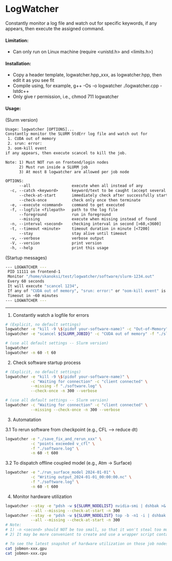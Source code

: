 # LogWatcher
Constantly monitor a log file and watch out for specific keywords, if any appears, then execute the assigned command.

#### Limitation:
- Can only run on Linux machine (require <unistd.h> and <limits.h>)

#### Installation:
- Copy a header template, logwatcher.hpp_xxx, as logwatcher.hpp, then edit it as you see fit
- Compile using, for example, g++ -Os -o logwatcher ./logwatcher.cpp -lstdc++
- Only give r permission, i.e., chmod 711 logwatcher

#### Usage: 
(Slurm version)
```txt
Usage: logwatcher [OPTIONS]...
Constantly monitor the SLURM StdErr log file and watch out for
 1. CUDA out of memory 
 2. srun: error:       
 3. oom-kill event     
if any appears, then execute scancel to kill the job.

Note: 1) Must NOT run on frontend/login nodes
      2) Must run inside a SLURM job
      3) At most 8 logwatcher are allowed per job node

OPTIONS:
      --all                  execute when all instead of any
  -c, --catch <keyword>      keyword/text to be caught (accept several --catch)
      --check-at-start       immediately check after successfully start
      --check-once           check only once then terminate
  -e, --execute <command>    command to get executed
  -f, --logfile <filepath>   path to the log file
      --foreground           run in foreground
      --missing              execute when missing instead of found
  -n, --interval <second>    checking interval in second [>60,<3600]
  -t, --timeout <minute>     timeout duration in minute [<7200]
      --stay                 stay alive until timeout
  -v, --verbose              verbose output
  -V, --version              print version
  -h, --help                 print this usage
```
(Startup messages)
```bash
--- LOGWATCHER --- 
 PID 11111 on frontend-1
 Monitor "/home/skanoksi/test/logwatcher/software/slurm-1234.out" 
 Every 60 seconds
 It will execute "scancel 1234", 
 If any of "CUDA out of memory", "srun: error:" or "oom-kill event" is found. -- <LOGWATCHER-ignore>
 Timeout in ~60 minutes
--- LOGWATCHER --- 
```

-----

1. Constantly watch a logfile for errors
```bash
# (Explicit, no default settings)
logwatcher -e "kill -9 \$(pidof your-software-name)" -c "Out-of-Memory" -f "./software.log" -n 60 -t 60
logwatcher -e "scancel ${SLURM_JOBID}" -c "CUDA out of memory" -f "./slurm-${SLURM_JOBID}.out" -n 60 -t 60

# (use all default settings -- Slurm version)
logwatcher
logwatcher -n 60 -t 60
```

2. Check software startup process
```bash
# (Explicit, no default settings)
logwatcher -e "kill -9 \$(pidof your-software-name)" \
           -c "Waiting for connection" -c "client connected" \
           --missing -f "./software.log" \
           --check-once -n 300 --verbose

# (use all default settings -- Slurm version)
logwatcher -c "Waiting for connection" -c "client connected" \
           --missing --check-once -n 300 --verbose
```

3. Automatation 
   
3.1 To rerun software from checkpoint (e.g., CFL --> reduce dt)
```bash
logwatcher -e "./save_fix_and_rerun_xxx" \
           -c "points exceeded v_cfl" \
           -f "./software.log" \
           -n 60 -t 600
```
   
3.2 To dispatch offline coupled model (e.g., Atm -> Surface)
```bash
logwatcher -e "./run_surface_model 2024-01-01" \
           -c "Writing output_2024-01-01_00:00:00.nc" \
           -f "./software.log" \
           -n 60 -t 600
```

4. Monitor hardware utilization
```bash
logwatcher --stay -e "pdsh -w ${SLURM_NODELIST} nvidia-smi | dshbak >& jobmon-${SLURM_JOBID}.gpu" \
           --all --missing --check-at-start -n 300
logwatcher --stay -e "pdsh -w ${SLURM_NODELIST} top -b -n1 -i | dshbak >& jobmon-${SLURM_JOBID}.cpu" \
           --all --missing --check-at-start -n 300
# Note:
# 1) -n <second> should NOT be too small, so that it won't steal too much CPU time from your main workload, affecting performance.
# 2) It may be more convenient to create and use a wrapper script containing nvidia-smi, top and/or other commands.

# To see the latest snapshot of hardware utilization on those job nodes, execute
cat jobmon-xxx.gpu
cat jobmon-xxx.cpu
```

